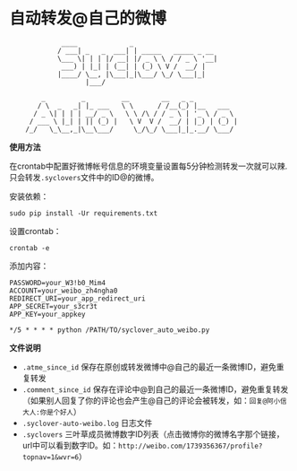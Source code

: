 自动转发@自己的微博
===================

                 ____             _
                / ___| _   _  ___| | _____   _____ _ __
                \___ \| | | |/ __| |/ _ \ \ / / _ \ '__|
                 ___) | |_| | (__| | (_) \ V /  __/ |
                |____/ \__, |\___|_|\___/ \_/ \___|_|
                       |___/

            _         _         __        __   _ _
           / \  _   _| |_ ___   \ \      / /__(_) |__   ___
          / _ \| | | | __/ _ \   \ \ /\ / / _ \ | '_ \ / _ \
         / ___ \ |_| | || (_) |   \ V  V /  __/ | |_) | (_) |
        /_/   \_\__,_|\__\___/     \_/\_/ \___|_|_.__/ \___/




**使用方法**

在crontab中配置好微博帐号信息的环境变量设置每5分钟检测转发一次就可以辣.只会转发`.syclovers`文件中的ID@的微博。

安装依赖：

    sudo pip install -Ur requirements.txt

设置crontab：

    crontab -e

添加内容：

    PASSWORD=your_W3!b0_Mim4
    ACCOUNT=your_weibo_zh4ngha0
    REDIRECT_URI=your_app_redirect_uri
    APP_SECRET=your_s3cr3t
    APP_KEY=your_appkey

    */5 * * * * python /PATH/TO/syclover_auto_weibo.py

**文件说明**

- `.atme_since_id` 保存在原创或转发微博中@自己的最近一条微博ID，避免重复转发
- `.comment_since_id` 保存在评论中@到自己的最近一条微博ID，避免重复转发（如果别人回复了你的评论也会产生@自己的评论会被转发，如：`回复@阿小信大人:你是个好人`）
- `.syclover-auto-weibo.log` 日志文件
- `.syclovers` 三叶草成员微博数字ID列表（点击微博你的微博名字那个链接，url中可以看到数字ID。如：`http://weibo.com/1739356367/profile?topnav=1&wvr=6`）
